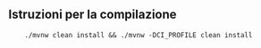 ## Istruzioni per la compilazione
```
    ./mvnw clean install && ./mvnw -DCI_PROFILE clean install
```


